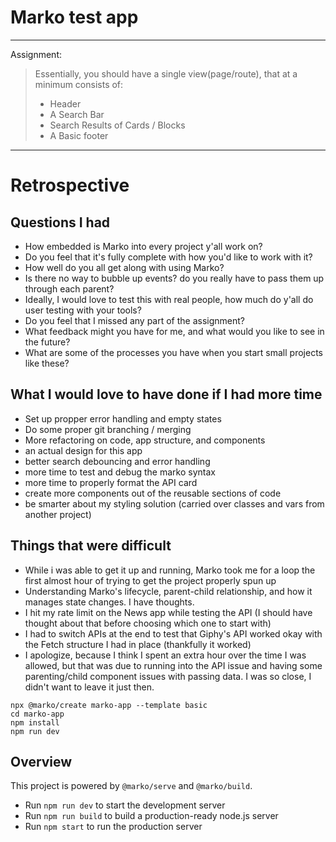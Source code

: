 # Marko test app

---

Assignment:

> Essentially, you should have a single view(page/route), that at a minimum consists of:
>
> -   Header
> -   A Search Bar
> -   Search Results of Cards / Blocks
> -   A Basic footer

---

# Retrospective

## Questions I had

-   How embedded is Marko into every project y'all work on?
-   Do you feel that it's fully complete with how you'd like to work with it?
-   How well do you all get along with using Marko?
-   Is there no way to bubble up events? do you really have to pass them up through each parent?
-   Ideally, I would love to test this with real people, how much do y'all do user testing with your tools?
-   Do you feel that I missed any part of the assignment?
-   What feedback might you have for me, and what would you like to see in the future?
-   What are some of the processes you have when you start small projects like these?

## What I would love to have done if I had more time

-   Set up propper error handling and empty states
-   Do some proper git branching / merging
-   More refactoring on code, app structure, and components
-   an actual design for this app
-   better search debouncing and error handling
-   more time to test and debug the marko syntax
-   more time to properly format the API card
-   create more components out of the reusable sections of code
-   be smarter about my styling solution (carried over classes and vars from another project)

## Things that were difficult

-   While i was able to get it up and running, Marko took me for a loop the first almost hour of trying to get the project properly spun up
-   Understanding Marko's lifecycle, parent-child relationship, and how it manages state changes. I have thoughts.
-   I hit my rate limit on the News app while testing the API (I should have thought about that before choosing which one to start with)
-   I had to switch APIs at the end to test that Giphy's API worked okay with the Fetch structure I had in place (thankfully it worked)
-   I apologize, because I think I spent an extra hour over the time I was allowed, but that was due to running into the API issue and having some parenting/child component issues with passing data. I was so close, I didn't want to leave it just then.

```
npx @marko/create marko-app --template basic
cd marko-app
npm install
npm run dev
```

## Overview

This project is powered by `@marko/serve` and `@marko/build`.

-   Run `npm run dev` to start the development server
-   Run `npm run build` to build a production-ready node.js server
-   Run `npm start` to run the production server
